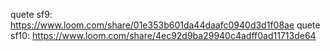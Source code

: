 quete sf9: https://www.loom.com/share/01e353b601da44daafc0940d3d1f08ae
quete sf10: https://www.loom.com/share/4ec92d9ba29940c4adff0ad11713de64